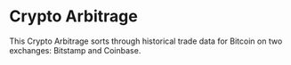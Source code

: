 # Crypto Arbitrage
This Crypto Arbitrage sorts through historical trade data for Bitcoin on two exchanges: Bitstamp and Coinbase.
